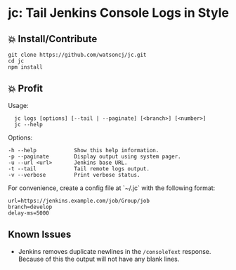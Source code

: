 # jc: Tail Jenkins Console Logs in Style

## :boom: Install/Contribute

    git clone https://github.com/watsoncj/jc.git
    cd jc
    npm install

## :boom: Profit

Usage:

      jc logs [options] [--tail | --paginate] [<branch>] [<number>]
      jc --help

Options:

    -h --help            Show this help information.
    -p --paginate        Display output using system pager.
    -u --url <url>       Jenkins base URL.
    -t --tail            Tail remote logs output.
    -v --verbose         Print verbose status.

For convenience, create a config file at \`~/.jc\` with the following format:

    url=https://jenkins.example.com/job/Group/job
    branch=develop
    delay-ms=5000

## Known Issues

- Jenkins removes duplicate newlines in the `/consoleText` response. Because of this the output will not have any blank lines.
